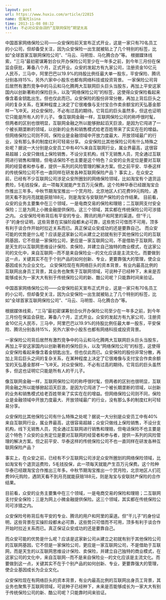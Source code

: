 ```yaml
---
layout: post
url: https://www.huxiu.com/article/22815
name: 信海光1sina
time: 2013-11-08 08:32
title: 不必对众安自诩的“互联网保险”期望太高
---
```

中国首家网络保险公司——众安保险前天宣布正式开业，这是一家只有70名员工的小公司，但却备受关注，因为众安保险一出生就被贴上了几个特别的标签，比如“全球首家互联网保险公司”、“马云、马明哲、马化腾合办”等。 根据媒体线索，“三马”最初密谋筹划合伙开办保险公司至少在一年多之前，到今年三月份在保监会获批，筹备八个月，正式开业。众安的发起方有九家公司，注册资金10亿元人民币，三马中，阿里巴巴以19.9%的持股比例任最大单一股东，平安保险、腾讯分别各持15%，另外六家中小股东也都有网络科技或投资背景。 一家保险公司背后居然有激烈竞争中的马云和马化腾两大互联网巨头巨头当股东，再加上平安这家国内以创新著称的保险巨头，以及“网络保险公司”的标签，这使得众安保险看起来像含着金钥匙出生。但也仅此而已。众安保险的股份非常分散，再加上背后巨头之间的复杂关系，在某种程度上决定了它很难像与支付宝合作卖余额宝的天弘基金那样一飞冲天。对众安保险，不必有过高的期待。它背后的巨头虽然多，但这也证明它只能是所有人的干儿子。 像互联网金融一样，互联网保险公司的称呼很时髦，但两者的区别也很明显，互联网金融之所以能够掀起滔天巨浪，是因为它闯进了一个被长期垄断的领域，以创新的业务和销售模式给老百姓带来了实实在在的增益。但网络保险公司则不同，保险业是金融领域中开放力度最大、开放领域最广的行业，没有那么多的制度红利可轻易分享。 众安保险比其他保险公司有什么特殊之处呢？据说一大分别是众安员工中有40%来自互联网行业，属业界最高，这很容易超越；众安只做线上保险销售，不设分支机构，线下无销售人员，完全通过互联网进行销售和理赔，但电话保险不也主要是这个特色？众安的业务定位是要对互联网的经营者和参与者，提供一系列的风险管理的解决方案。但之前平安、华泰这样的传统保险公司不也一直同样在研发各种互联网保险产品？ 事实上，在众安之前，已经有不少互联网公司涉足众安所圈划的网络保险领域，比如淘宝有个退货运费险，5毛钱投保，此一项每天就能产生百万元保费。这个险种华泰已经跟淘宝合作推出三年多。中秋节期淘宝推出一个赏月险，北京地区人们花费99元购险，遇阴天看不到月亮就能获赔188元，则是淘宝与安联财产保险的合作结果。 目前看，众安的业务主要集中在三个领域，一是电商交易的保险和理赔；二互联网支付安全保险；三是为网上小微金融提供保险。这三个领域，其实都在传统保险公司可涉猎之内。 众安保险号称背后有平安的专业、腾讯的用户和阿里的渠道。但“干儿子”的身份证明，这些背景在实操阶段都未必可靠，这些势只可借而不可用，顶多有利于谈合作开始时拉近关系而已。真正保证众安成功的还是要靠自己。 而众安可能的优势是什么呢？应该是这家新公司从建立之初就有别于其他保险公司的互联网基因，它不但是一家保险公司，更应是一家互联网公司，不是借助于互联网，而是天生的以互联网思维设计保险、卖保险，并建立自己独特的商业模式，在这家公司的文化中，来自互联网--而不是来自保险业--的文化应该是主流文化。而要做到这一点，关键其实不在于个别产品的如何创新、专业，更要靠强大的管理，使企业基因成长为企业文化。 众安保险现在有网络巨头的资本背景，有业内最高比例的互联网出身员工背景，其业务也聚焦于互联网领域，可说种子已经种下，未来是否能够成长为一家大大有别于传统保险公司的新、酷公司呢？只能靠时间来验证。

中国首家网络保险公司——众安保险前天宣布正式开业，这是一家只有70名员工的小公司，但却备受关注，因为众安保险一出生就被贴上了几个特别的标签，比如“全球首家互联网保险公司”、“马云、马明哲、马化腾合办”等。

根据媒体线索，“三马”最初密谋筹划合伙开办保险公司至少在一年多之前，到今年三月份在保监会获批，筹备八个月，正式开业。众安的发起方有九家公司，注册资金10亿元人民币，三马中，阿里巴巴以19.9%的持股比例任最大单一股东，平安保险、腾讯分别各持15%，另外六家中小股东也都有网络科技或投资背景。

一家保险公司背后居然有激烈竞争中的马云和马化腾两大互联网巨头巨头当股东，再加上平安这家国内以创新著称的保险巨头，以及“网络保险公司”的标签，这使得众安保险看起来像含着金钥匙出生。但也仅此而已。众安保险的股份非常分散，再加上背后巨头之间的复杂关系，在某种程度上决定了它很难像与支付宝合作卖余额宝的天弘基金那样一飞冲天。对众安保险，不必有过高的期待。它背后的巨头虽然多，但这也证明它只能是所有人的干儿子。

像互联网金融一样，互联网保险公司的称呼很时髦，但两者的区别也很明显，互联网金融之所以能够掀起滔天巨浪，是因为它闯进了一个被长期垄断的领域，以创新的业务和销售模式给老百姓带来了实实在在的增益。但网络保险公司则不同，保险业是金融领域中开放力度最大、开放领域最广的行业，没有那么多的制度红利可轻易分享。

众安保险比其他保险公司有什么特殊之处呢？据说一大分别是众安员工中有40%来自互联网行业，属业界最高，这很容易超越；众安只做线上保险销售，不设分支机构，线下无销售人员，完全通过互联网进行销售和理赔，但电话保险不也主要是这个特色？众安的业务定位是要对互联网的经营者和参与者，提供一系列的风险管理的解决方案。但之前平安、华泰这样的传统保险公司不也一直同样在研发各种互联网保险产品？

事实上，在众安之前，已经有不少互联网公司涉足众安所圈划的网络保险领域，比如淘宝有个退货运费险，5毛钱投保，此一项每天就能产生百万元保费。这个险种华泰已经跟淘宝合作推出三年多。中秋节期淘宝推出一个赏月险，北京地区人们花费99元购险，遇阴天看不到月亮就能获赔188元，则是淘宝与安联财产保险的合作结果。

目前看，众安的业务主要集中在三个领域，一是电商交易的保险和理赔；二互联网支付安全保险；三是为网上小微金融提供保险。这三个领域，其实都在传统保险公司可涉猎之内。

众安保险号称背后有平安的专业、腾讯的用户和阿里的渠道。但“干儿子”的身份证明，这些背景在实操阶段都未必可靠，这些势只可借而不可用，顶多有利于谈合作开始时拉近关系而已。真正保证众安成功的还是要靠自己。

而众安可能的优势是什么呢？应该是这家新公司从建立之初就有别于其他保险公司的互联网基因，它不但是一家保险公司，更应是一家互联网公司，不是借助于互联网，而是天生的以互联网思维设计保险、卖保险，并建立自己独特的商业模式，在这家公司的文化中，来自互联网--而不是来自保险业--的文化应该是主流文化。而要做到这一点，关键其实不在于个别产品的如何创新、专业，更要靠强大的管理，使企业基因成长为企业文化。

众安保险现在有网络巨头的资本背景，有业内最高比例的互联网出身员工背景，其业务也聚焦于互联网领域，可说种子已经种下，未来是否能够成长为一家大大有别于传统保险公司的新、酷公司呢？只能靠时间来验证。

